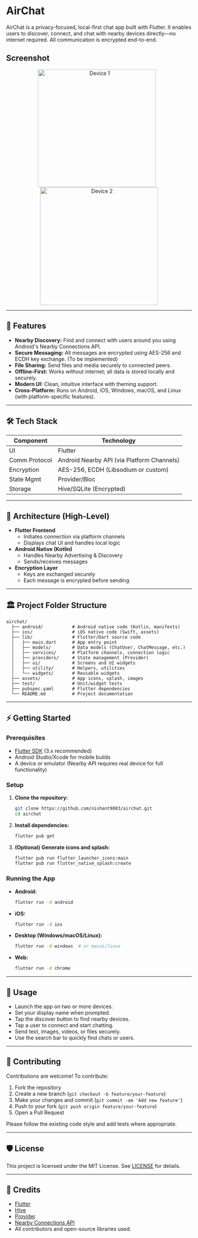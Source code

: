 # AirChat

AirChat is a privacy-focused, local-first chat app built with Flutter. It enables users to discover, connect, and chat with nearby devices directly—no internet required. All communication is encrypted end-to-end.

## Screenshot

<p align="center">
  <img src="images/device_1.jpg" alt="Device 1" width="320" style="display:inline-block; margin-right: 12px;"/>
  <img src="images/device_2.jpeg" alt="Device 2" width="320" style="display:inline-block;"/>
</p>

---

## 🚀 Features

- **Nearby Discovery:** Find and connect with users around you using Android's Nearby Connections API.
- **Secure Messaging:** All messages are encrypted using AES-256 and ECDH key exchange. (To be implemented)
- **File Sharing:** Send files and media securely to connected peers.
- **Offline-First:** Works without internet; all data is stored locally and securely.
- **Modern UI:** Clean, intuitive interface with theming support.
- **Cross-Platform:** Runs on Android, iOS, Windows, macOS, and Linux (with platform-specific features).

---

## 🛠️ Tech Stack

| Component     | Technology                                 |
| ------------- | ------------------------------------------ |
| UI            | Flutter                                    |
| Comm Protocol | Android Nearby API (via Platform Channels) |
| Encryption    | AES-256, ECDH (Libsodium or custom)        |
| State Mgmt    | Provider/Bloc                              |
| Storage       | Hive/SQLite (Encrypted)                    |

---

## 🔹 Architecture (High-Level)

* **Flutter Frontend**
    * Initiates connection via platform channels
    * Displays chat UI and handles local logic
* **Android Native (Kotlin)**
    * Handles Nearby Advertising & Discovery
    * Sends/receives messages
* **Encryption Layer**
    * Keys are exchanged securely
    * Each message is encrypted before sending

---

## 🏛 Project Folder Structure

```
airchat/
  ├── android/           # Android native code (Kotlin, manifests)
  ├── ios/               # iOS native code (Swift, assets)
  ├── lib/               # Flutter/Dart source code
  │   ├── main.dart      # App entry point
  │   ├── models/        # Data models (ChatUser, ChatMessage, etc.)
  │   ├── services/      # Platform channels, connection logic
  │   ├── providers/     # State management (Provider)
  │   ├── ui/            # Screens and UI widgets
  │   ├── utility/       # Helpers, utilities
  │   └── widgets/       # Reusable widgets
  ├── assets/            # App icons, splash, images
  ├── test/              # Unit/widget tests
  ├── pubspec.yaml       # Flutter dependencies
  └── README.md          # Project documentation
```

---

## ⚡ Getting Started

### Prerequisites
- [Flutter SDK](https://flutter.dev/docs/get-started/install) (3.x recommended)
- Android Studio/Xcode for mobile builds
- A device or emulator (Nearby API requires real device for full functionality)

### Setup
1. **Clone the repository:**
   ```sh
   git clone https://github.com/nishant9083/airchat.git
   cd airchat
   ```
2. **Install dependencies:**
   ```sh
   flutter pub get
   ```
3. **(Optional) Generate icons and splash:**
   ```sh
   flutter pub run flutter_launcher_icons:main
   flutter pub run flutter_native_splash:create
   ```

### Running the App
- **Android:**
  ```sh
  flutter run -d android
  ```
- **iOS:**
  ```sh
  flutter run -d ios
  ```
- **Desktop (Windows/macOS/Linux):**
  ```sh
  flutter run -d windows  # or macos/linux
  ```
- **Web:**
  ```sh
  flutter run -d chrome
  ```

---

## 📱 Usage
- Launch the app on two or more devices.
- Set your display name when prompted.
- Tap the discover button to find nearby devices.
- Tap a user to connect and start chatting.
- Send text, images, videos, or files securely.
- Use the search bar to quickly find chats or users.

---

## 🤝 Contributing

Contributions are welcome! To contribute:
1. Fork the repository
2. Create a new branch (`git checkout -b feature/your-feature`)
3. Make your changes and commit (`git commit -am 'Add new feature'`)
4. Push to your fork (`git push origin feature/your-feature`)
5. Open a Pull Request

Please follow the existing code style and add tests where appropriate.

---

## 🛡️ License

This project is licensed under the MIT License. See [LICENSE](LICENSE) for details.

---

## 🙏 Credits
- [Flutter](https://flutter.dev/)
- [Hive](https://docs.hivedb.dev/)
- [Provider](https://pub.dev/packages/provider)
- [Nearby Connections API](https://developers.google.com/nearby/connections/overview)
- All contributors and open-source libraries used.
